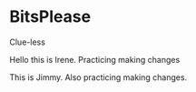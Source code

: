 # BitsPlease
Clue-less

Hello this is Irene. Practicing making changes

This is Jimmy.  Also practicing making changes.
